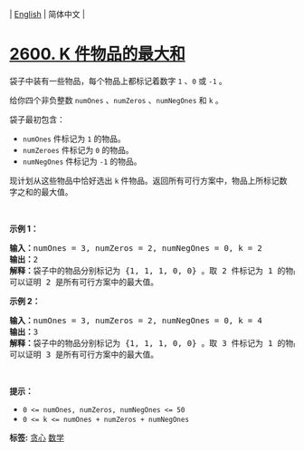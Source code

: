 | [English](README_EN.md) | 简体中文 |

# [2600. K 件物品的最大和](https://leetcode.cn/problems/k-items-with-the-maximum-sum)
<p>袋子中装有一些物品，每个物品上都标记着数字 <code>1</code> 、<code>0</code> 或 <code>-1</code> 。</p>

<p>给你四个非负整数 <code>numOnes</code> 、<code>numZeros</code> 、<code>numNegOnes</code> 和 <code>k</code> 。</p>

<p>袋子最初包含：</p>

<ul>
	<li><code>numOnes</code> 件标记为 <code>1</code> 的物品。</li>
	<li><code>numZeroes</code> 件标记为 <code>0</code> 的物品。</li>
	<li><code>numNegOnes</code> 件标记为 <code>-1</code> 的物品。</li>
</ul>

<p>现计划从这些物品中恰好选出 <code>k</code> 件物品。返回所有可行方案中，物品上所标记数字之和的最大值。</p>

<p>&nbsp;</p>

<p><strong>示例 1：</strong></p>

<pre><strong>输入：</strong>numOnes = 3, numZeros = 2, numNegOnes = 0, k = 2
<strong>输出：</strong>2
<strong>解释：</strong>袋子中的物品分别标记为 {1, 1, 1, 0, 0} 。取 2 件标记为 1 的物品，得到的数字之和为 2 。
可以证明 2 是所有可行方案中的最大值。</pre>

<p><strong>示例 2：</strong></p>

<pre><strong>输入：</strong>numOnes = 3, numZeros = 2, numNegOnes = 0, k = 4
<strong>输出：</strong>3
<strong>解释：</strong>袋子中的物品分别标记为 {1, 1, 1, 0, 0} 。取 3 件标记为 1 的物品，1 件标记为 0 的物品，得到的数字之和为 3 。
可以证明 3 是所有可行方案中的最大值。
</pre>

<p>&nbsp;</p>

<p><strong>提示：</strong></p>

<ul>
	<li><code>0 &lt;= numOnes, numZeros, numNegOnes &lt;= 50</code></li>
	<li><code>0 &lt;= k &lt;= numOnes + numZeros + numNegOnes</code></li>
</ul>

**标签:**  [贪心](https://leetcode.cn/tag/greedy) [数学](https://leetcode.cn/tag/math) 